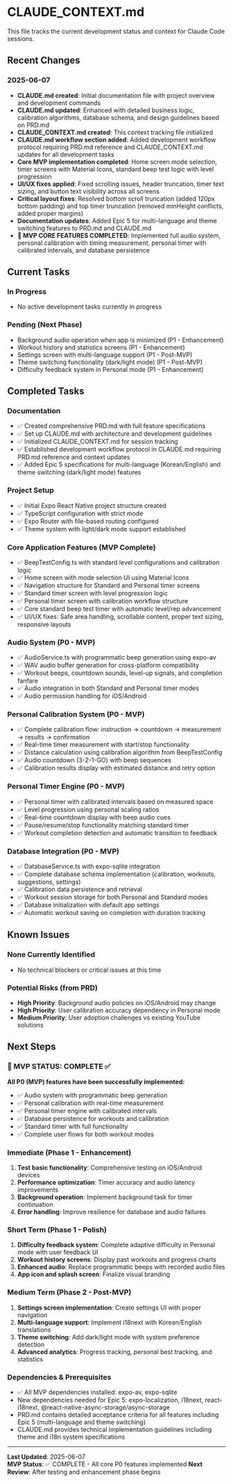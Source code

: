 # CLAUDE_CONTEXT.md

This file tracks the current development status and context for Claude Code sessions.

## Recent Changes

### 2025-06-07
- **CLAUDE.md created**: Initial documentation file with project overview and development commands
- **CLAUDE.md updated**: Enhanced with detailed business logic, calibration algorithms, database schema, and design guidelines based on PRD.md
- **CLAUDE_CONTEXT.md created**: This context tracking file initialized
- **CLAUDE.md workflow section added**: Added development workflow protocol requiring PRD.md reference and CLAUDE_CONTEXT.md updates for all development tasks
- **Core MVP implementation completed**: Home screen mode selection, timer screens with Material Icons, standard beep test logic with level progression
- **UI/UX fixes applied**: Fixed scrolling issues, header truncation, timer text sizing, and button text visibility across all screens
- **Critical layout fixes**: Resolved bottom scroll truncation (added 120px bottom padding) and top timer truncation (removed minHeight conflicts, added proper margins)
- **Documentation updates**: Added Epic 5 for multi-language and theme switching features to PRD.md and CLAUDE.md
- **🎉 MVP CORE FEATURES COMPLETED**: Implemented full audio system, personal calibration with timing measurement, personal timer with calibrated intervals, and database persistence

## Current Tasks

### In Progress
- No active development tasks currently in progress

### Pending (Next Phase)
- Background audio operation when app is minimized (P1 - Enhancement)
- Workout history and statistics screens (P1 - Enhancement)
- Settings screen with multi-language support (P1 - Post-MVP)
- Theme switching functionality (dark/light mode) (P1 - Post-MVP)
- Difficulty feedback system in Personal mode (P1 - Enhancement)

## Completed Tasks

### Documentation
- ✅ Created comprehensive PRD.md with full feature specifications
- ✅ Set up CLAUDE.md with architecture and development guidelines
- ✅ Initialized CLAUDE_CONTEXT.md for session tracking
- ✅ Established development workflow protocol in CLAUDE.md requiring PRD.md reference and context updates
- ✅ Added Epic 5 specifications for multi-language (Korean/English) and theme switching (dark/light mode) features

### Project Setup
- ✅ Initial Expo React Native project structure created
- ✅ TypeScript configuration with strict mode
- ✅ Expo Router with file-based routing configured
- ✅ Theme system with light/dark mode support established

### Core Application Features (MVP Complete)
- ✅ BeepTestConfig.ts with standard level configurations and calibration logic
- ✅ Home screen with mode selection UI using Material Icons
- ✅ Navigation structure for Standard and Personal timer screens
- ✅ Standard timer screen with level progression logic
- ✅ Personal timer screen with calibration workflow structure
- ✅ Core standard beep test timer with automatic level/rep advancement
- ✅ UI/UX fixes: Safe area handling, scrollable content, proper text sizing, responsive layouts

### Audio System (P0 - MVP)
- ✅ AudioService.ts with programmatic beep generation using expo-av
- ✅ WAV audio buffer generation for cross-platform compatibility
- ✅ Workout beeps, countdown sounds, level-up signals, and completion fanfare
- ✅ Audio integration in both Standard and Personal timer modes
- ✅ Audio permission handling for iOS/Android

### Personal Calibration System (P0 - MVP)
- ✅ Complete calibration flow: instruction → countdown → measurement → results → confirmation
- ✅ Real-time timer measurement with start/stop functionality
- ✅ Distance calculation using calibration algorithm from BeepTestConfig
- ✅ Audio countdown (3-2-1-GO) with beep sequences
- ✅ Calibration results display with estimated distance and retry option

### Personal Timer Engine (P0 - MVP)
- ✅ Personal timer with calibrated intervals based on measured space
- ✅ Level progression using personal scaling ratios
- ✅ Real-time countdown display with beep audio cues
- ✅ Pause/resume/stop functionality matching standard timer
- ✅ Workout completion detection and automatic transition to feedback

### Database Integration (P0 - MVP)
- ✅ DatabaseService.ts with expo-sqlite integration
- ✅ Complete database schema implementation (calibration, workouts, suggestions, settings)
- ✅ Calibration data persistence and retrieval
- ✅ Workout session storage for both Personal and Standard modes
- ✅ Database initialization with default app settings
- ✅ Automatic workout saving on completion with duration tracking

## Known Issues

### None Currently Identified
- No technical blockers or critical issues at this time

### Potential Risks (from PRD)
- **High Priority**: Background audio policies on iOS/Android may change
- **High Priority**: User calibration accuracy dependency in Personal mode
- **Medium Priority**: User adoption challenges vs existing YouTube solutions

## Next Steps

### 🎯 MVP STATUS: COMPLETE ✅
**All P0 (MVP) features have been successfully implemented:**
- ✅ Audio system with programmatic beep generation
- ✅ Personal calibration with real-time measurement
- ✅ Personal timer engine with calibrated intervals
- ✅ Database persistence for workouts and calibration
- ✅ Standard timer with full functionality
- ✅ Complete user flows for both workout modes

### Immediate (Phase 1 - Enhancement)
1. **Test basic functionality**: Comprehensive testing on iOS/Android devices
2. **Performance optimization**: Timer accuracy and audio latency improvements
3. **Background operation**: Implement background task for timer continuation
4. **Error handling**: Improve resilience for database and audio failures

### Short Term (Phase 1 - Polish)
1. **Difficulty feedback system**: Complete adaptive difficulty in Personal mode with user feedback UI
2. **Workout history screens**: Display past workouts and progress charts
3. **Enhanced audio**: Replace programmatic beeps with recorded audio files
4. **App icon and splash screen**: Finalize visual branding

### Medium Term (Phase 2 - Post-MVP)
1. **Settings screen implementation**: Create settings UI with proper navigation
2. **Multi-language support**: Implement i18next with Korean/English translations
3. **Theme switching**: Add dark/light mode with system preference detection
4. **Advanced analytics**: Progress tracking, personal best tracking, and statistics

### Dependencies & Prerequisites
- ✅ All MVP dependencies installed: expo-av, expo-sqlite
- New dependencies needed for Epic 5: expo-localization, i18next, react-i18next, @react-native-async-storage/async-storage
- PRD.md contains detailed acceptance criteria for all features including Epic 5 (multi-language and theme switching)
- CLAUDE.md provides technical implementation guidelines including theme and i18n system specifications

---

**Last Updated**: 2025-06-07  
**MVP Status**: ✅ COMPLETE - All core P0 features implemented
**Next Review**: After testing and enhancement phase begins